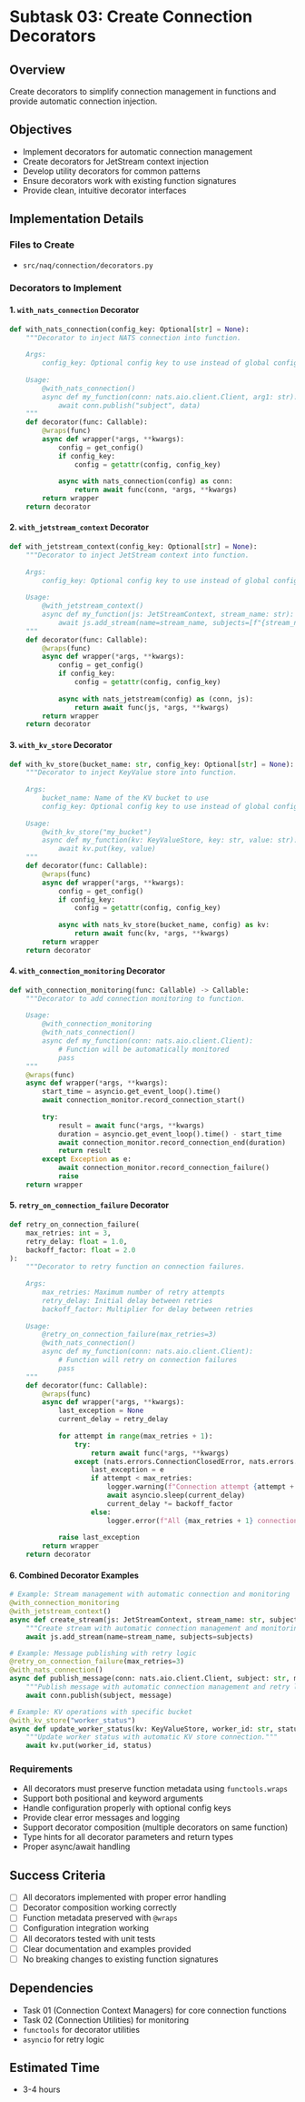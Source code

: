 # Subtask 03: Create Connection Decorators

## Overview
Create decorators to simplify connection management in functions and provide automatic connection injection.

## Objectives
- Implement decorators for automatic connection management
- Create decorators for JetStream context injection
- Develop utility decorators for common patterns
- Ensure decorators work with existing function signatures
- Provide clean, intuitive decorator interfaces

## Implementation Details

### Files to Create
- `src/naq/connection/decorators.py`

### Decorators to Implement

#### 1. `with_nats_connection` Decorator
```python
def with_nats_connection(config_key: Optional[str] = None):
    """Decorator to inject NATS connection into function.
    
    Args:
        config_key: Optional config key to use instead of global config
        
    Usage:
        @with_nats_connection()
        async def my_function(conn: nats.aio.client.Client, arg1: str):
            await conn.publish("subject", data)
    """
    def decorator(func: Callable):
        @wraps(func)
        async def wrapper(*args, **kwargs):
            config = get_config()
            if config_key:
                config = getattr(config, config_key)
            
            async with nats_connection(config) as conn:
                return await func(conn, *args, **kwargs)
        return wrapper
    return decorator
```

#### 2. `with_jetstream_context` Decorator
```python
def with_jetstream_context(config_key: Optional[str] = None):
    """Decorator to inject JetStream context into function.
    
    Args:
        config_key: Optional config key to use instead of global config
        
    Usage:
        @with_jetstream_context()
        async def my_function(js: JetStreamContext, stream_name: str):
            await js.add_stream(name=stream_name, subjects=[f"{stream_name}.*"])
    """
    def decorator(func: Callable):
        @wraps(func)
        async def wrapper(*args, **kwargs):
            config = get_config()
            if config_key:
                config = getattr(config, config_key)
            
            async with nats_jetstream(config) as (conn, js):
                return await func(js, *args, **kwargs)
        return wrapper
    return decorator
```

#### 3. `with_kv_store` Decorator
```python
def with_kv_store(bucket_name: str, config_key: Optional[str] = None):
    """Decorator to inject KeyValue store into function.
    
    Args:
        bucket_name: Name of the KV bucket to use
        config_key: Optional config key to use instead of global config
        
    Usage:
        @with_kv_store("my_bucket")
        async def my_function(kv: KeyValueStore, key: str, value: str):
            await kv.put(key, value)
    """
    def decorator(func: Callable):
        @wraps(func)
        async def wrapper(*args, **kwargs):
            config = get_config()
            if config_key:
                config = getattr(config, config_key)
            
            async with nats_kv_store(bucket_name, config) as kv:
                return await func(kv, *args, **kwargs)
        return wrapper
    return decorator
```

#### 4. `with_connection_monitoring` Decorator
```python
def with_connection_monitoring(func: Callable) -> Callable:
    """Decorator to add connection monitoring to function.
    
    Usage:
        @with_connection_monitoring
        @with_nats_connection()
        async def my_function(conn: nats.aio.client.Client):
            # Function will be automatically monitored
            pass
    """
    @wraps(func)
    async def wrapper(*args, **kwargs):
        start_time = asyncio.get_event_loop().time()
        await connection_monitor.record_connection_start()
        
        try:
            result = await func(*args, **kwargs)
            duration = asyncio.get_event_loop().time() - start_time
            await connection_monitor.record_connection_end(duration)
            return result
        except Exception as e:
            await connection_monitor.record_connection_failure()
            raise
    return wrapper
```

#### 5. `retry_on_connection_failure` Decorator
```python
def retry_on_connection_failure(
    max_retries: int = 3,
    retry_delay: float = 1.0,
    backoff_factor: float = 2.0
):
    """Decorator to retry function on connection failures.
    
    Args:
        max_retries: Maximum number of retry attempts
        retry_delay: Initial delay between retries
        backoff_factor: Multiplier for delay between retries
        
    Usage:
        @retry_on_connection_failure(max_retries=3)
        @with_nats_connection()
        async def my_function(conn: nats.aio.client.Client):
            # Function will retry on connection failures
            pass
    """
    def decorator(func: Callable):
        @wraps(func)
        async def wrapper(*args, **kwargs):
            last_exception = None
            current_delay = retry_delay
            
            for attempt in range(max_retries + 1):
                try:
                    return await func(*args, **kwargs)
                except (nats.errors.ConnectionClosedError, nats.errors.TimeoutError) as e:
                    last_exception = e
                    if attempt < max_retries:
                        logger.warning(f"Connection attempt {attempt + 1} failed, retrying in {current_delay}s: {e}")
                        await asyncio.sleep(current_delay)
                        current_delay *= backoff_factor
                    else:
                        logger.error(f"All {max_retries + 1} connection attempts failed")
            
            raise last_exception
        return wrapper
    return decorator
```

#### 6. Combined Decorator Examples
```python
# Example: Stream management with automatic connection and monitoring
@with_connection_monitoring
@with_jetstream_context()
async def create_stream(js: JetStreamContext, stream_name: str, subjects: List[str]):
    """Create stream with automatic connection management and monitoring."""
    await js.add_stream(name=stream_name, subjects=subjects)

# Example: Message publishing with retry logic
@retry_on_connection_failure(max_retries=3)
@with_nats_connection()
async def publish_message(conn: nats.aio.client.Client, subject: str, message: bytes):
    """Publish message with automatic connection management and retry logic."""
    await conn.publish(subject, message)

# Example: KV operations with specific bucket
@with_kv_store("worker_status")
async def update_worker_status(kv: KeyValueStore, worker_id: str, status: str):
    """Update worker status with automatic KV store connection."""
    await kv.put(worker_id, status)
```

### Requirements
- All decorators must preserve function metadata using `functools.wraps`
- Support both positional and keyword arguments
- Handle configuration properly with optional config keys
- Provide clear error messages and logging
- Support decorator composition (multiple decorators on same function)
- Type hints for all decorator parameters and return types
- Proper async/await handling

## Success Criteria
- [ ] All decorators implemented with proper error handling
- [ ] Decorator composition working correctly
- [ ] Function metadata preserved with `@wraps`
- [ ] Configuration integration working
- [ ] All decorators tested with unit tests
- [ ] Clear documentation and examples provided
- [ ] No breaking changes to existing function signatures

## Dependencies
- Task 01 (Connection Context Managers) for core connection functions
- Task 02 (Connection Utilities) for monitoring
- `functools` for decorator utilities
- `asyncio` for retry logic

## Estimated Time
- 3-4 hours